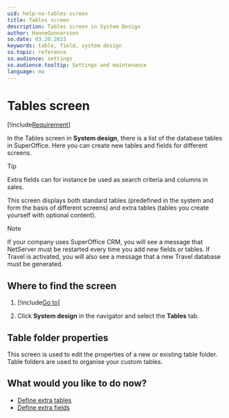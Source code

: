 ```yaml
---
uid: help-no-tables-screen
title: Tables screen
description: Tables screen in System Design
author: HanneGunnarsson
so.date: 03.20.2023
keywords: table, field, system design
so.topic: reference
so.audience: settings
so.audience.tooltip: Settings and maintenance
language: no
---
```


# Tables screen

[!include[Requirement](../../../learn/includes/req-expander-services.md)]

In the Tables screen in **System design**, there is a list of the database tables in SuperOffice. Here you can create new tables and fields for different screens.

> [!TIP]
> Extra fields can for instance be used as search criteria and columns in sales.

This screen displays both standard tables (predefined in the system and form the basis of different screens) and extra tables (tables you create yourself with optional content).

> [!NOTE]
> If your company uses SuperOffice CRM, you will see a message that NetServer must be restarted every time you add new fields or tables. If Travel is activated, you will also see a message that a new Travel database must be generated.

## Where to find the screen

1. [!include[Go to](../../../learn/includes/goto-sm.md)]

1. Click **System design** in the navigator and select the **Tables** tab.

## Table folder properties

This screen is used to edit the properties of a new or existing table folder. Table folders are used to organise your custom tables.

## What would you like to do now?

* [Define extra tables][1]
* [Define extra fields][2]

<!-- Referenced links -->
[1]: ../extra-table/create.md
[2]: ../extra-field/create.md

<!-- Referenced images -->

